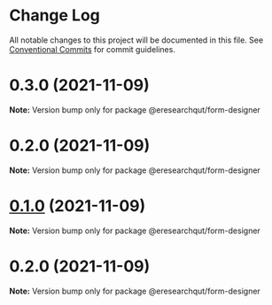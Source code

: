 # Change Log

All notable changes to this project will be documented in this file.
See [Conventional Commits](https://conventionalcommits.org) for commit guidelines.

# 0.3.0 (2021-11-09)

**Note:** Version bump only for package @eresearchqut/form-designer





# 0.2.0 (2021-11-09)

**Note:** Version bump only for package @eresearchqut/form-designer





# [0.1.0](https://github.com/eresearchqut/future-state-mono-repo/compare/@eresearchqut/form-designer@0.2.0...@eresearchqut/form-designer@0.1.0) (2021-11-09)

**Note:** Version bump only for package @eresearchqut/form-designer

# 0.2.0 (2021-11-09)

**Note:** Version bump only for package @eresearchqut/form-designer
